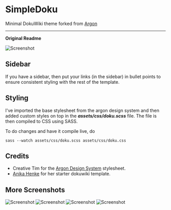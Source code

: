 # SimpleDoku

Minimal DokuWiki theme forked from [Argon](https://github.com/IceWreck/Argon-Dokuwiki-Template) 

<hr>

**Original Readme**

![Screenshot](screenshots/1.png)

## Sidebar

If you have a sidebar, then put your links (in the sidebar) in bullet points to ensure consistent styling with the rest of the template.

## Styling

I've imported the base stylesheet from the argon design system and then added custom styles on top in the ___assets/css/doku.scss___ file. The file is then compiled to CSS using SASS.

To do changes and have it compile live, do
```
sass --watch assets/css/doku.scss assets/css/doku.css
```

## Credits
* Creative Tim for the [Argon Design System](https://github.com/creativetimofficial/argon-design-system) stylesheet. 
* [Anika Henke](https://github.com/selfthinker) for her starter dokuwiki template.

## More Screenshots

![Screenshot](screenshots/2.png)
![Screenshot](screenshots/3.png)
![Screenshot](screenshots/4.png)
![Screenshot](screenshots/5.png)
